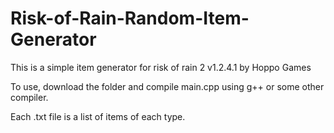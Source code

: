 # Risk-of-Rain-Random-Item-Generator

This is a simple item generator for risk of rain 2 v1.2.4.1 by Hoppo Games

To use, download the folder and compile main.cpp using g++ or some other compiler.

Each .txt file is a list of items of each type.
